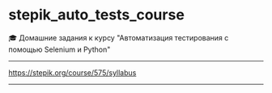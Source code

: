 
# stepik_auto_tests_course



🎓 Домашние задания к курсу "Автоматизация тестирования с помощью Selenium и Python"


---


https://stepik.org/course/575/syllabus

---
